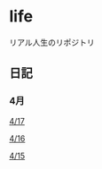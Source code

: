 # life
リアル人生のリポジトリ
## 日記
### 4月
[4/17](./dialy_2025-0417.md)

[4/16](./dialy_2025-0416.md)

[4/15](./dialy_2025-0415.md)
